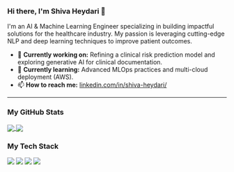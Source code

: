 ### Hi there, I'm Shiva Heydari 👋

I'm an AI & Machine Learning Engineer specializing in building impactful solutions for the healthcare industry. My passion is leveraging cutting-edge NLP and deep learning techniques to improve patient outcomes.

* 🧠 **Currently working on:** Refining a clinical risk prediction model and exploring generative AI for clinical documentation.
* 🌱 **Currently learning:** Advanced MLOps practices and multi-cloud deployment (AWS).
* 📫 **How to reach me:** [linkedin.com/in/shiva-heydari/](https://www.linkedin.com/in/shiva-heydari/)
---
### My GitHub Stats
<p align="left">
  <a href="https://github.com/anuraghazra/github-readme-stats">
    <img align="center" src="https://github-readme-stats.vercel.app/api?username=shivaheidari&show_icons=true&theme=radical&rank_icon=github" />
  </a>
  <a href="https://github.com/anuraghazra/convoychat">
    <img align="center" src="https://github-readme-stats.vercel.app/api/top-langs/?username=shivaheidari&layout=compact&theme=radical" />
  </a>
</p>

### My Tech Stack
<img src="https://img.shields.io/badge/Python-3776AB?style=for-the-badge&logo=python&logoColor=white">
<img src="https://img.shields.io/badge/PyTorch-EE4C2C?style=for-the-badge&logo=pytorch&logoColor=white">
<img src="https://img.shields.io/badge/Amazon_AWS-232F3E?style=for-the-badge&logo=amazon-aws&logoColor=white">
<img src="https://img.shields.io/badge/Docker-2496ED?style=for-the-badge&logo=docker&logoColor=white">
